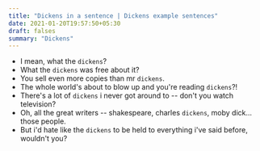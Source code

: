 ```yaml
---
title: "Dickens in a sentence | Dickens example sentences"
date: 2021-01-20T19:57:50+05:30
draft: falses
summary: "Dickens"
---
```

- I mean, what the `dickens`?
- What the `dickens` was free about it?
- You sell even more copies than mr `dickens`.
- The whole world's about to blow up and you're reading `dickens`?!
- There's a lot of `dickens` i never got around to -- don't you watch television?
- Oh, all the great writers -- shakespeare, charles `dickens`, moby dick... those people.
- But i'd hate like the `dickens` to be held to everything i've said before, wouldn't you?
                 
